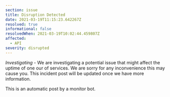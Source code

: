 ```yaml
---
section: issue
title: Disruption Detected
date: 2021-03-19T11:15:23.642267Z
resolved: true
informational: false
resolvedWhen: 2021-03-19T10:02:44.459807Z
affected:
  - API
severity: disrupted
---
```

*Investigating* - We are investigating a potential issue that might affect the uptime of one our of services. We are sorry for any inconvenience this may cause you. This incident post will be updated once we have more information.

This is an automatic post by a monitor bot.
        